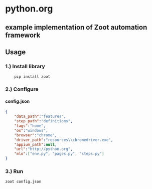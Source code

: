 # python.org 
## example implementation of Zoot automation framework

## Usage

### 1.) Install library
```
    pip install zoot

```

### 2.) Configure

#### config.json

```json
{
    "data_path":"features",
    "step_path":"definitions",
    "tags":"home",
    "os":"windows",
    "browser":"chrome",
    "driver_path":"resources\\chromedriver.exe",
    "appium_path":null,
    "url":"http://python.org",
    "mlo":["env.py", "pages.py", "steps.py"]
}

```

### 3.) Run

```
zoot config.json

```